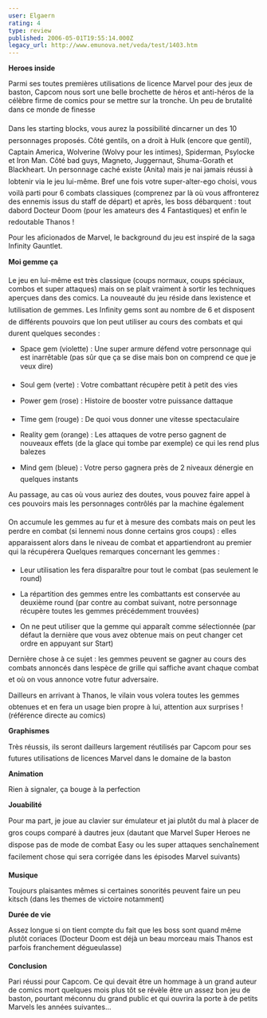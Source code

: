 ```yaml
---
user: Elgaern
rating: 4
type: review
published: 2006-05-01T19:55:14.000Z
legacy_url: http://www.emunova.net/veda/test/1403.htm
---
```

**Heroes inside**  

Parmi ses toutes premières utilisations de licence Marvel pour des jeux de baston, Capcom nous sort une belle brochette de héros et anti-héros de la célèbre firme de comics pour se mettre sur la tronche. Un peu de brutalité dans ce monde de finesse  

  

Dans les starting blocks, vous aurez la possibilité dincarner un des 10 personnages proposés. Côté gentils, on a droit à Hulk (encore que gentil), Captain America, Wolverine (Wolvy pour les intimes), Spiderman, Psylocke et Iron Man. Côté bad guys, Magneto, Juggernaut, Shuma-Gorath et Blackheart. Un personnage caché existe (Anita) mais je nai jamais réussi à lobtenir via le jeu lui-même. Bref une fois votre super-alter-ego choisi, vous voilà parti pour 6 combats classiques (comprenez par là où vous affronterez des ennemis issus du staff de départ) et après, les boss débarquent : tout dabord Docteur Doom (pour les amateurs des 4 Fantastiques) et enfin le redoutable Thanos !  

Pour les aficionados de Marvel, le background du jeu est inspiré de la saga Infinity Gauntlet.  

  

  

**Moi gemme ça**  

Le jeu en lui-même est très classique (coups normaux, coups spéciaux, combos et super attaques) mais on se plait vraiment à sortir les techniques aperçues dans des comics. La nouveauté du jeu réside dans lexistence et lutilisation de gemmes. Les Infinity gems sont au nombre de 6 et disposent de différents pouvoirs que lon peut utiliser au cours des combats et qui durent quelques secondes :  

- Space gem (violette) : Une super armure défend votre personnage qui est inarrêtable (pas sûr que ça se dise mais bon on comprend ce que je veux dire)  

- Soul gem (verte) : Votre combattant récupère petit à petit des vies  

- Power gem (rose) : Histoire de booster votre puissance dattaque  

- Time gem (rouge) : De quoi vous donner une vitesse spectaculaire  

- Reality gem (orange) : Les attaques de votre perso gagnent de nouveaux effets (de la glace qui tombe par exemple) ce qui les rend plus balezes  

- Mind gem (bleue) : Votre perso gagnera près de 2 niveaux dénergie en quelques instants  

Au passage, au cas où vous auriez des doutes, vous pouvez faire appel à ces pouvoirs mais les personnages contrôlés par la machine également  

  

On accumule les gemmes au fur et à mesure des combats mais on peut les perdre en combat (si lennemi nous donne certains gros coups) : elles apparaissent alors dans le niveau de combat et appartiendront au premier qui la récupérera Quelques remarques concernant les gemmes :  

- Leur utilisation les fera disparaître pour tout le combat (pas seulement le round)  

- La répartition des gemmes entre les combattants est conservée au deuxième round (par contre au combat suivant, notre personnage récupère toutes les gemmes précédemment trouvées)  

- On ne peut utiliser que la gemme qui apparaît comme sélectionnée (par défaut la dernière que vous avez obtenue mais on peut changer cet ordre en appuyant sur Start)  

Dernière chose à ce sujet : les gemmes peuvent se gagner au cours des combats annoncés dans lespèce de grille qui saffiche avant chaque combat et où on vous annonce votre futur adversaire.  

  

Dailleurs en arrivant à Thanos, le vilain vous volera toutes les gemmes obtenues et en fera un usage bien propre à lui, attention aux surprises ! (référence directe au comics)  

  

  

**Graphismes**  

Très réussis, ils seront dailleurs largement réutilisés par Capcom pour ses futures utilisations de licences Marvel dans le domaine de la baston  

  

**Animation**  

Rien à signaler, ça bouge à la perfection  

  

**Jouabilité**  

Pour ma part, je joue au clavier sur émulateur et jai plutôt du mal à placer de gros coups comparé à dautres jeux (dautant que Marvel Super Heroes ne dispose pas de mode de combat Easy ou les super attaques senchaînement facilement chose qui sera corrigée dans les épisodes Marvel suivants)  

  

**Musique**  

Toujours plaisantes mêmes si certaines sonorités peuvent faire un peu kitsch (dans les themes de victoire notamment)  

  

**Durée de vie**  

Assez longue si on tient compte du fait que les boss sont quand même plutôt coriaces (Docteur Doom est déjà un beau morceau mais Thanos est parfois franchement dégueulasse)  

  

**Conclusion**  

Pari réussi pour Capcom. Ce qui devait être un hommage à un grand auteur de comics mort quelques mois plus tôt se révèle être un assez bon jeu de baston, pourtant méconnu du grand public et qui ouvrira la porte à de petits Marvels les années suivantes...